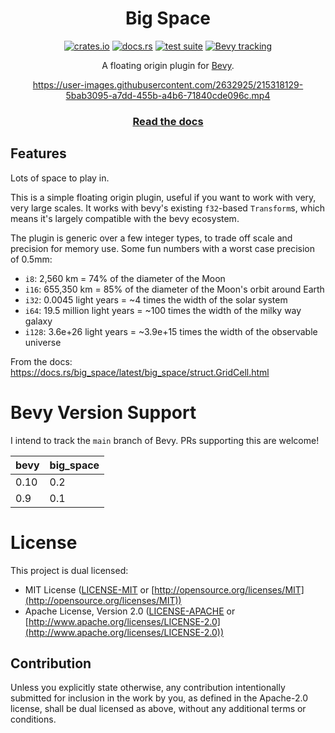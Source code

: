 <div align="center">
  
# Big Space

[![crates.io](https://img.shields.io/crates/v/big_space)](https://crates.io/crates/big_space)
[![docs.rs](https://docs.rs/big_space/badge.svg)](https://docs.rs/big_space)
[![test suite](https://github.com/aevyrie/big_space/actions/workflows/rust.yml/badge.svg)](https://github.com/aevyrie/big_space/actions/workflows/rust.yml)
[![Bevy tracking](https://img.shields.io/badge/Bevy%20tracking-main-lightblue)](https://github.com/bevyengine/bevy/blob/main/docs/plugins_guidelines.md#main-branch-tracking)

A floating origin plugin for [Bevy](https://github.com/bevyengine/bevy).

https://user-images.githubusercontent.com/2632925/215318129-5bab3095-a7dd-455b-a4b6-71840cde096c.mp4

### [Read the docs](https://docs.rs/big_space)

</div>

## Features

Lots of space to play in.

This is a simple floating origin plugin, useful if you want to work with very, very large scales. It works with bevy's existing `f32`-based `Transform`s, which means it's largely compatible with the bevy ecosystem.

The plugin is generic over a few integer types, to trade off scale and precision for memory use. Some fun numbers with a worst case precision of 0.5mm:
  - `i8`: 2,560 km = 74% of the diameter of the Moon
  - `i16`: 655,350 km = 85% of the diameter of the Moon's orbit around Earth
  - `i32`: 0.0045 light years = ~4 times the width of the solar system
  - `i64`: 19.5 million light years = ~100 times the width of the milky way galaxy
  - `i128`: 3.6e+26 light years = ~3.9e+15 times the width of the observable universe

From the docs: https://docs.rs/big_space/latest/big_space/struct.GridCell.html

# Bevy Version Support

I intend to track the `main` branch of Bevy. PRs supporting this are welcome!

| bevy | big_space |
| ---- | --------- |
| 0.10 | 0.2       |
| 0.9  | 0.1       |

# License

This project is dual licensed:

* MIT License ([LICENSE-MIT](LICENSE-MIT) or [http://opensource.org/licenses/MIT](http://opensource.org/licenses/MIT))
* Apache License, Version 2.0 ([LICENSE-APACHE](LICENSE-APACHE) or [http://www.apache.org/licenses/LICENSE-2.0](http://www.apache.org/licenses/LICENSE-2.0))

## Contribution

Unless you explicitly state otherwise, any contribution intentionally submitted for inclusion in the work by you, as defined in the Apache-2.0 license, shall be dual licensed as above, without any additional terms or conditions.
